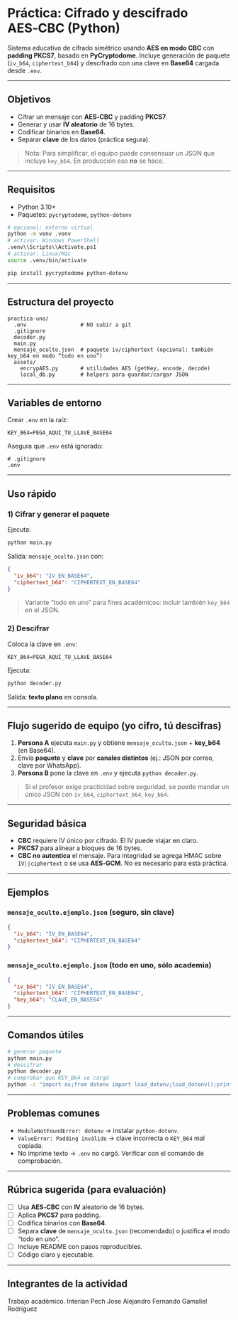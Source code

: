 # Práctica: Cifrado y descifrado AES‑CBC (Python)

Sistema educativo de cifrado simétrico usando **AES en modo CBC** con **padding PKCS7**, basado en **PyCryptodome**. Incluye generación de paquete (`iv_b64`, `ciphertext_b64`) y descifrado con una clave en **Base64** cargada desde `.env`.

---

## Objetivos
- Cifrar un mensaje con **AES‑CBC** y padding **PKCS7**.
- Generar y usar **IV aleatorio** de 16 bytes.
- Codificar binarios en **Base64**.
- Separar **clave** de los datos (práctica segura).

> Nota: Para simplificar, el equipo puede consensuar un JSON que incluya `key_b64`. En producción eso **no** se hace.

---

## Requisitos
- Python 3.10+
- Paquetes: `pycryptodome`, `python-dotenv`

```bash
# opcional: entorno virtual
python -m venv .venv
# activar: Windows PowerShell
.venv\\Scripts\\Activate.ps1
# activar: Linux/Mac
source .venv/bin/activate

pip install pycryptodome python-dotenv
```

---

## Estructura del proyecto
```
practica-uno/
  .env                 # NO subir a git
  .gitignore
  decoder.py
  main.py
  mensaje_oculto.json  # paquete iv/ciphertext (opcional: también key_b64 en modo “todo en uno”)
  assets/
    encrypAES.py       # utilidades AES (getKey, encode, decode)
    local_db.py        # helpers para guardar/cargar JSON
```

---

## Variables de entorno
Crear `.env` en la raíz:
```
KEY_B64=PEGA_AQUI_TU_LLAVE_BASE64
```
Asegura que `.env` está ignorado:
```
# .gitignore
.env
```

---

## Uso rápido

### 1) Cifrar y generar el paquete
Ejecuta:
```bash
python main.py
```
Salida: `mensaje_oculto.json` con:
```json
{
  "iv_b64": "IV_EN_BASE64",
  "ciphertext_b64": "CIPHERTEXT_EN_BASE64"
}
```

> Variante “todo en uno” para fines académicos: incluir también `key_b64` en el JSON.

### 2) Descifrar
Coloca la clave en `.env`:
```
KEY_B64=PEGA_AQUI_TU_LLAVE_BASE64
```
Ejecuta:
```bash
python decoder.py
```
Salida: **texto plano** en consola.

---

## Flujo sugerido de equipo (yo cifro, tú descifras)
1. **Persona A** ejecuta `main.py` y obtiene `mensaje_oculto.json` + **key_b64** (en Base64).
2. Envía **paquete** y **clave** por **canales distintos** (ej.: JSON por correo, clave por WhatsApp).
3. **Persona B** pone la clave en `.env` y ejecuta `python decoder.py`.

> Si el profesor exige practicidad sobre seguridad, se puede mandar un único JSON con `iv_b64`, `ciphertext_b64`, `key_b64`.

---

## Seguridad básica
- **CBC** requiere IV único por cifrado. El IV puede viajar en claro.
- **PKCS7** para alinear a bloques de 16 bytes.
- **CBC no autentica** el mensaje. Para integridad se agrega HMAC sobre `IV||ciphertext` o se usa **AES‑GCM**. No es necesario para esta práctica.

---

## Ejemplos

### `mensaje_oculto.ejemplo.json` (seguro, sin clave)
```json
{
  "iv_b64": "IV_EN_BASE64",
  "ciphertext_b64": "CIPHERTEXT_EN_BASE64"
}
```

### `mensaje_oculto.ejemplo.json` (todo en uno, sólo academia)
```json
{
  "iv_b64": "IV_EN_BASE64",
  "ciphertext_b64": "CIPHERTEXT_EN_BASE64",
  "key_b64": "CLAVE_EN_BASE64"
}
```

---

## Comandos útiles
```bash
# generar paquete
python main.py
# descifrar
python decoder.py
# comprobar que KEY_B64 se cargó
python -c "import os;from dotenv import load_dotenv;load_dotenv();print(os.getenv('KEY_B64'))"
```

---

## Problemas comunes
- `ModuleNotFoundError: dotenv` → instalar `python-dotenv`.
- `ValueError: Padding inválido` → clave incorrecta o `KEY_B64` mal copiada.
- No imprime texto → `.env` no cargó. Verificar con el comando de comprobación.

---

## Rúbrica sugerida (para evaluación)
- [ ] Usa **AES‑CBC** con **IV** aleatorio de 16 bytes.
- [ ] Aplica **PKCS7** para padding.
- [ ] Codifica binarios con **Base64**.
- [ ] Separa **clave** de `mensaje_oculto.json` (recomendado) o justifica el modo “todo en uno”.
- [ ] Incluye README con pasos reproducibles.
- [ ] Código claro y ejecutable.

---

## Integrantes de la actividad
Trabajo académico. 
Interian Pech Jose Alejandro
Fernando Gamaliel Rodriguez

